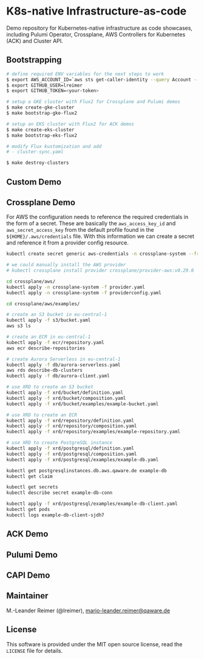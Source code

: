 # K8s-native Infrastructure-as-code

Demo repository for Kubernetes-native infrastructure as code showcases, including Pulumi Operator, Crossplane, AWS Controllers for Kubernetes (ACK) and Cluster API.

## Bootstrapping

```bash
# define required ENV variables for the next steps to work
$ export AWS_ACCOUNT_ID=`aws sts get-caller-identity --query Account --output text`
$ export GITHUB_USER=lreimer
$ export GITHUB_TOKEN=<your-token>

# setup a GKE cluster with Flux2 for Crossplane and Pulumi demos
$ make create-gke-cluster
$ make bootstrap-gke-flux2

# setup an EKS cluster with Flux2 for ACK demos
$ make create-eks-cluster
$ make bootstrap-eks-flux2

# modify Flux kustomization and add
# - cluster-sync.yaml

$ make destroy-clusters
```

## Custom Demo


## Crossplane Demo

For AWS the configuration needs to reference the required credentials in the form of a secret.
These are basically the `aws_access_key_id` and `aws_secret_access_key` from the default profile found in the `${HOME}/.aws/credentials` file. With this information we can create a secret and reference it from a provider config resource.

```bash
kubectl create secret generic aws-credentials -n crossplane-system --from-file=credentials=${HOME}/.aws/credentials

# we could manually install the AWS provider
# kubectl crossplane install provider crossplane/provider-aws:v0.29.0

cd crossplane/aws/
kubectl apply -n crossplane-system -f provider.yaml
kubectl apply -n crossplane-system -f providerconfig.yaml

cd crossplane/aws/examples/

# create an S3 bucket in eu-central-1
kubectl apply -f s3/bucket.yaml
aws s3 ls

# create an ECR in eu-central-1
kubectl apply -f ecr/repository.yaml
aws ecr describe-repositories

# create Aurora Serverless in eu-central-1
kubectl apply -f db/aurora-serverless.yaml
aws rds describe-db-clusters
kubectl apply -f db/aurora-client.yaml

# use XRD to create an S3 bucket
kubectl apply -f xrd/bucket/definition.yaml
kubectl apply -f xrd/bucket/composition.yaml
kubectl apply -f xrd/bucket/examples/example-bucket.yaml

# use XRD to create an ECR
kubectl apply -f xrd/repository/definition.yaml
kubectl apply -f xrd/repository/composition.yaml
kubectl apply -f xrd/repository/examples/example-repository.yaml

# use XRD to create PostgreSQL instance
kubectl apply -f xrd/postgresql/definition.yaml
kubectl apply -f xrd/postgresql/composition.yaml
kubectl apply -f xrd/postgresql/examples/example-db.yaml

kubectl get postgresqlinstances.db.aws.qaware.de example-db
kubectl get claim

kubectl get secrets
kubectl describe secret example-db-conn

kubectl apply -f xrd/postgresql/examples/example-db-client.yaml
kubectl get pods
kubectl logs example-db-client-sjdh7
```

## ACK Demo


## Pulumi Demo


## CAPI Demo


## Maintainer

M.-Leander Reimer (@lreimer), <mario-leander.reimer@qaware.de>

## License

This software is provided under the MIT open source license, read the `LICENSE`
file for details.

